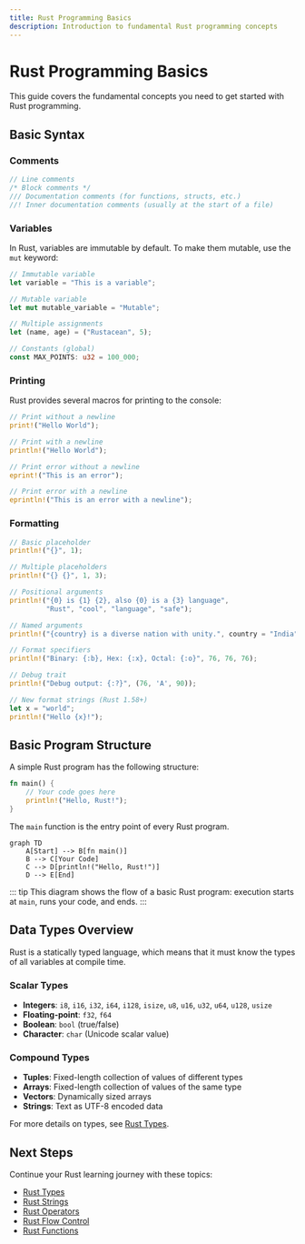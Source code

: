 ```yaml
---
title: Rust Programming Basics
description: Introduction to fundamental Rust programming concepts
---
```


# Rust Programming Basics

This guide covers the fundamental concepts you need to get started with Rust programming.

## Basic Syntax

### Comments

```rust
// Line comments
/* Block comments */
/// Documentation comments (for functions, structs, etc.)
//! Inner documentation comments (usually at the start of a file)
```

### Variables

In Rust, variables are immutable by default. To make them mutable, use the `mut` keyword:

```rust
// Immutable variable
let variable = "This is a variable";

// Mutable variable
let mut mutable_variable = "Mutable";

// Multiple assignments
let (name, age) = ("Rustacean", 5);

// Constants (global)
const MAX_POINTS: u32 = 100_000;
```

### Printing

Rust provides several macros for printing to the console:

```rust
// Print without a newline
print!("Hello World");

// Print with a newline
println!("Hello World");

// Print error without a newline
eprint!("This is an error");

// Print error with a newline
eprintln!("This is an error with a newline");
```

### Formatting

```rust
// Basic placeholder
println!("{}", 1);

// Multiple placeholders
println!("{} {}", 1, 3);

// Positional arguments
println!("{0} is {1} {2}, also {0} is a {3} language", 
         "Rust", "cool", "language", "safe");

// Named arguments
println!("{country} is a diverse nation with unity.", country = "India");

// Format specifiers
println!("Binary: {:b}, Hex: {:x}, Octal: {:o}", 76, 76, 76);

// Debug trait
println!("Debug output: {:?}", (76, 'A', 90));

// New format strings (Rust 1.58+)
let x = "world";
println!("Hello {x}!");
```

## Basic Program Structure

A simple Rust program has the following structure:

```rust
fn main() {
    // Your code goes here
    println!("Hello, Rust!");
}
```

The `main` function is the entry point of every Rust program.

```mermaid
graph TD
    A[Start] --> B[fn main()]
    B --> C[Your Code]
    C --> D[println!("Hello, Rust!")]
    D --> E[End]
```

::: tip
This diagram shows the flow of a basic Rust program: execution starts at `main`, runs your code, and ends.
:::

## Data Types Overview

Rust is a statically typed language, which means that it must know the types of all variables at compile time.

### Scalar Types

- **Integers**: `i8`, `i16`, `i32`, `i64`, `i128`, `isize`, `u8`, `u16`, `u32`, `u64`, `u128`, `usize`
- **Floating-point**: `f32`, `f64`
- **Boolean**: `bool` (true/false)
- **Character**: `char` (Unicode scalar value)

### Compound Types

- **Tuples**: Fixed-length collection of values of different types
- **Arrays**: Fixed-length collection of values of the same type
- **Vectors**: Dynamically sized arrays
- **Strings**: Text as UTF-8 encoded data

For more details on types, see [Rust Types](/Development/Languages/Rust/Rust-Types).

## Next Steps

Continue your Rust learning journey with these topics:

- [Rust Types](/Development/Languages/Rust/Rust-Types)
- [Rust Strings](/Development/Languages/Rust/Rust-Strings)
- [Rust Operators](/Development/Languages/Rust/Rust-Operators)
- [Rust Flow Control](/Documentations/Development/Languages/Rust/Rust-FlowControl)
- [Rust Functions](/Development/Languages/Rust/Rust-Functions)
